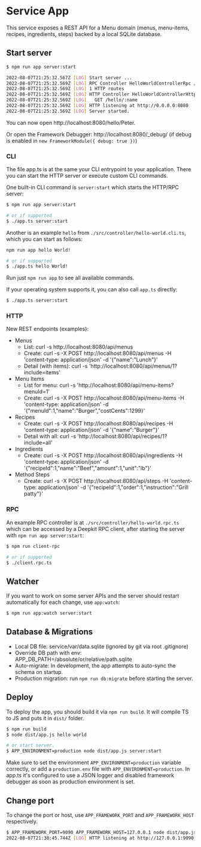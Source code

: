 # Service App

This service exposes a REST API for a Menu domain (menus, menu-items, recipes, ingredients, steps) backed by a local SQLite database.

## Start server


```sh
$ npm run app server:start

2022-08-07T21:25:32.567Z [LOG] Start server ...
2022-08-07T21:25:32.569Z [LOG] RPC Controller HelloWorldControllerRpc /main
2022-08-07T21:25:32.569Z [LOG] 1 HTTP routes
2022-08-07T21:25:32.569Z [LOG] HTTP Controller HelloWorldControllerHttp
2022-08-07T21:25:32.569Z [LOG]   GET /hello/:name
2022-08-07T21:25:32.569Z [LOG] HTTP listening at http://0.0.0.0:8080
2022-08-07T21:25:32.569Z [LOG] Server started.
```

You can now open http://localhost:8080/hello/Peter.

Or open the Framework Debugger: http://localhost:8080/_debug/ (if debug is enabled in `new FrameworkModule({ debug: true })`)

### CLI

The file app.ts is at the same your CLI entrypoint to your application. There you can start the HTTP server or execute custom CLI commands.

One built-in CLI command is `server:start` which starts the HTTP/RPC server:

```sh
$ npm run app server:start

# or if supported
$ ./app.ts server:start
```

Another is an example `hello` from `./src/controller/hello-world.cli.ts`, which you can start as follows:

```sh
npm run app hello World!

# or if supported
$ ./app.ts hello World!
```

Run just `npm run app` to see all available commands.

If your operating system supports it, you can also call `app.ts` directly:

```sh
$ ./app.ts server:start
```

### HTTP

New REST endpoints (examples):

- Menus
  - List: curl -s http://localhost:8080/api/menus
  - Create: curl -s -X POST http://localhost:8080/api/menus -H 'content-type: application/json' -d '{"name":"Lunch"}'
  - Detail (with items): curl -s 'http://localhost:8080/api/menus/1?include=items'
- Menu Items
  - List for menu: curl -s 'http://localhost:8080/api/menu-items?menuId=1'
  - Create: curl -s -X POST http://localhost:8080/api/menu-items -H 'content-type: application/json' -d '{"menuId":1,"name":"Burger","costCents":1299}'
- Recipes
  - Create: curl -s -X POST http://localhost:8080/api/recipes -H 'content-type: application/json' -d '{"name":"Burger"}'
  - Detail with all: curl -s 'http://localhost:8080/api/recipes/1?include=all'
- Ingredients
  - Create: curl -s -X POST http://localhost:8080/api/ingredients -H 'content-type: application/json' -d '{"recipeId":1,"name":"Beef","amount":1,"unit":"lb"}'
- Method Steps
  - Create: curl -s -X POST http://localhost:8080/api/steps -H 'content-type: application/json' -d '{"recipeId":1,"order":1,"instruction":"Grill patty"}'

### RPC

An example RPC controller is at `./src/controller/hello-world.rpc.ts` which can be accessed by a Deepkit RPC client, after starting the server with `npm run app server:start`:

```sh
$ npm run client-rpc

# or if supported
$ ./client.rpc.ts
```

## Watcher

If you want to work on some server APIs and the server should restart automatically for each change, use `app:watch`:

```sh
$ npm run app:watch server:start
```

## Database & Migrations

- Local DB file: service/var/data.sqlite (ignored by git via root .gitignore)
- Override DB path with env: APP_DB_PATH=/absolute/or/relative/path.sqlite
- Auto-migrate: In development, the app attempts to auto-sync the schema on startup.
- Production migration: run `npm run db:migrate` before starting the server.

## Deploy

To deploy the app, you should build it via `npm run build`. It will compile TS to JS and puts it in `dist/` folder.

```sh
$ npm run build
$ node dist/app.js hello world

# or start server. 
$ APP_ENVIRONMENT=production node dist/app.js server:start
```

Make sure to set the environment `APP_ENVIRONMENT=production` variable correctly, or add a `production.env` file with `APP_ENVIRONMENT=production`.
In app.ts it's configured to use a JSON logger and disabled framework debugger as soon as production environment is set.

## Change port

To change the port or host, use `APP_FRAMEWORK_PORT` and `APP_FRAMEWORK_HOST` respectively.

```sh
$ APP_FRAMEWORK_PORT=9090 APP_FRAMEWORK_HOST=127.0.0.1 node dist/app.js server:start
2022-08-07T21:38:45.744Z [LOG] HTTP listening at http://127.0.0.1:9090
```
